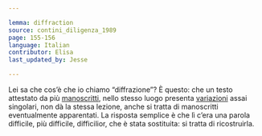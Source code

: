 ```yaml
---

lemma: diffraction
source: contini_diligenza_1989
page: 155-156
language: Italian
contributor: Elisa
last_updated_by: Jesse

---
```


Lei sa che cos’è che io chiamo “diffrazione”? È questo: che un testo attestato da più [manoscritti](manuscript.html), nello stesso luogo presenta [variazioni](variant.html) assai singolari, non dà la stessa lezione, anche si tratta di manoscritti eventualmente apparentati. La risposta semplice è che lì c’era una parola difficile, più difficile, difficilior, che è stata sostituita: si tratta di ricostruirla.

